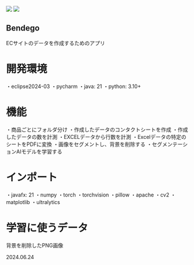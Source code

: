 <img src="https://img.shields.io/badge/-Python-3776AB.svg?logo=python&style=plastic"> <img src="https://img.shields.io/badge/-Java-007396.svg?logo=java&style=plastic">


## Bendego
ECサイトのデータを作成するためのアプリ


# 開発環境
・eclipse2024-03
・pycharm
・java: 21
・python: 3.10+


# 機能
・商品ごとにフォルダ分け
・作成したデータのコンタクトシートを作成
・作成したデータの数を計測
・EXCELデータから行数を計測
・Excelデータの特定のシートをPDFに変換
・画像をセグメントし、背景を削除する
・セグメンテーションAIモデルを学習する


# インポート
・javafx: 21
・numpy
・torch
・torchvision
・pillow
・apache
・cv2
・matplotlib
・ultralytics


# 学習に使うデータ
背景を削除したPNG画像


2024.06.24
